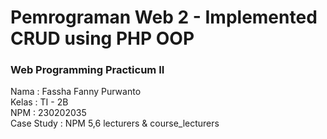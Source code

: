 # Pemrograman Web 2 - Implemented CRUD using PHP OOP
### Web Programming Practicum II

Nama       : Fassha Fanny Purwanto  
Kelas      : TI - 2B  
NPM        : 230202035  
Case Study : NPM 5,6 lecturers & course_lecturers  

